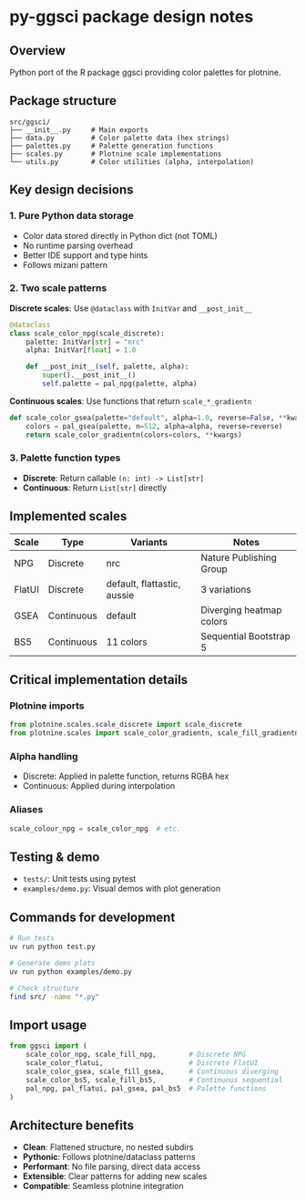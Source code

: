 # py-ggsci package design notes

## Overview

Python port of the R package ggsci providing color palettes for plotnine.

## Package structure

```
src/ggsci/
├── __init__.py     # Main exports
├── data.py         # Color palette data (hex strings)
├── palettes.py     # Palette generation functions
├── scales.py       # Plotnine scale implementations
└── utils.py        # Color utilities (alpha, interpolation)
```

## Key design decisions

### 1. Pure Python data storage

- Color data stored directly in Python dict (not TOML)
- No runtime parsing overhead
- Better IDE support and type hints
- Follows mizani pattern

### 2. Two scale patterns

**Discrete scales**: Use `@dataclass` with `InitVar` and `__post_init__`

```python
@dataclass
class scale_color_npg(scale_discrete):
    palette: InitVar[str] = "nrc"
    alpha: InitVar[float] = 1.0

    def __post_init__(self, palette, alpha):
        super().__post_init__()
        self.palette = pal_npg(palette, alpha)
```

**Continuous scales**: Use functions that return `scale_*_gradientn`

```python
def scale_color_gsea(palette="default", alpha=1.0, reverse=False, **kwargs):
    colors = pal_gsea(palette, n=512, alpha=alpha, reverse=reverse)
    return scale_color_gradientn(colors=colors, **kwargs)
```

### 3. Palette function types

- **Discrete**: Return callable `(n: int) -> List[str]`
- **Continuous**: Return `List[str]` directly

## Implemented scales

| Scale | Type | Variants | Notes |
|-------|------|----------|-------|
| NPG | Discrete | nrc | Nature Publishing Group |
| FlatUI | Discrete | default, flattastic, aussie | 3 variations |
| GSEA | Continuous | default | Diverging heatmap colors |
| BS5 | Continuous | 11 colors | Sequential Bootstrap 5 |

## Critical implementation details

### Plotnine imports

```python
from plotnine.scales.scale_discrete import scale_discrete
from plotnine.scales import scale_color_gradientn, scale_fill_gradientn
```

### Alpha handling

- Discrete: Applied in palette function, returns RGBA hex
- Continuous: Applied during interpolation

### Aliases

```python
scale_colour_npg = scale_color_npg  # etc.
```

## Testing & demo

- `tests/`: Unit tests using pytest
- `examples/demo.py`: Visual demos with plot generation

## Commands for development

```bash
# Run tests
uv run python test.py

# Generate demo plots
uv run python examples/demo.py

# Check structure
find src/ -name "*.py"
```

## Import usage

```python
from ggsci import (
    scale_color_npg, scale_fill_npg,        # Discrete NPG
    scale_color_flatui,                     # Discrete FlatUI
    scale_color_gsea, scale_fill_gsea,      # Continuous diverging
    scale_color_bs5, scale_fill_bs5,        # Continuous sequential
    pal_npg, pal_flatui, pal_gsea, pal_bs5  # Palette functions
)
```

## Architecture benefits

- **Clean**: Flattened structure, no nested subdirs
- **Pythonic**: Follows plotnine/dataclass patterns
- **Performant**: No file parsing, direct data access
- **Extensible**: Clear patterns for adding new scales
- **Compatible**: Seamless plotnine integration
